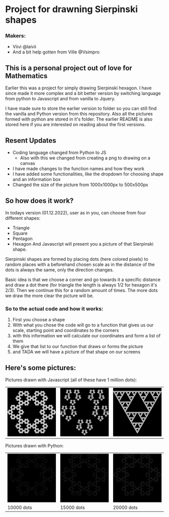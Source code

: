 # Project for drawning Sierpinski shapes

### Makers:
* Viivi @laivii
* And a bit help gotten from Ville @Vsimpro

## This is a personal project out of love for Mathematics

Earlier this was a project for simply drawing Sierpinski hexagon. I have since made it more complex and a bit better version by switching language from python to Javascript and from vanilla to Jquery. 

I have made sure to store the earlier version to folder so you can still find the vanilla and Python version from this repository. Also all the pictures formed with python are stored in it's folder. The earlier README is also stored here if you are interested on reading about the first versions.

## Resent Updates
* Coding language changed from Python to JS
    * Also with this we changed from creating a png to drawing on a canvas
* I have made changes to the function names and how they work
* I have added some functionalities, like the dropdown for choosing shape and an information box
* Changed the size of the picture from 1000x1000px to 500x500px

## So how does it work?
In todays version (01.12.2022), user as in you, can choose from four different shapes:
* Triangle
* Square
* Pentagon
* Hexagon
And Javascript will present you a picture of that Sierpinski shape.

Sierpinski shapes are formed by placing dots (here colored pixels) to random places with a beforehand chosen scale as in the distance of the dots is always the same, only the direction changes.

Basic idea is that we choose a corner and go towards it a specific distance and draw a dot there (for triangle the length is always 1/2 for hexagon it's 2/3). Then we continue this for a random amount of times. The more dots we draw the more clear the picture will be.

### So to the actual code and how it works:
1. First you choose a shape
2. With what you chose the code will go to a function that gives us our scale, starting point and coordinates to the corners
3. with this information we will calculate our coordinates and form a list of them
4. We give that list to our function that draws or forms the picture
5. and TADA we will have a picture of that shape on our screens

## Here's some pictures:
Pictures drawn with Javascript (all of these have 1 million dots):
<table>
    <tr>
        <td><img src="images/sierpinski_hexagon.png"></td> 
        <td><img src="images/sierpinski_pentagon.png"></td> 
        <td><img src="images/sierpinski_triangle.png"></td>
    </tr>
</table>

Pictures drawn with Python:
<table>
    <tr>
        <td><img src="Python/pictures/sierpinski10_000_black.png"></td> 
        <td><img src="Python/pictures/sierpinski15_000_black.png"></td> 
        <td><img src="Python/pictures/sierpinski20_000_black.png"></td>
    </tr>
    <tr>
       <td>10000 dots</td>
       <td>15000 dots</td>
       <td>20000 dots</td>
    </tr>
</table>
